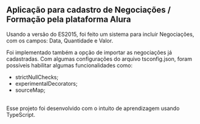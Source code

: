 ## Aplicação para cadastro de Negociações / Formação pela plataforma Alura

Usando a versão do ES2015, foi feito um sistema para incluir Negociações, com os campos: Data, Quantidade e Valor.

Foi implementado também a opção de importar as negociações já cadastradas.
Com algumas configurações do arquivo tsconfig.json, foram possíveis habilitar algumas funcionalidades como:
<ul>
	<li>strictNullChecks;</li>
	<li>experimentalDecorators;</li>
	<li>sourceMap;</li>
</ul>
<br>
Esse projeto foi desenvolvido com o intuito de aprendizagem usando TypeScript.
